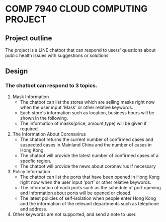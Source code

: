 # COMP 7940 CLOUD COMPUTING PROJECT

## Project outline
The project is a LINE chatbot that can respond to users' questions about public health issues with suggestions or solutions
## Design
### The chatbot can respond to 3 topics.
1. Mask Information 
   * The chatbot can list the stores which are selling masks right now when the user input 'Mask' or other relative keywords.
   * Each store's information such as location, business hours will be shown in the following.
   * The information of masks(price, amount,type) will be given if required.
2. The Information About Coronavirus
   * The chatbot returns the current number of confirmed cases and suspected cases in Mainland China and the number of cases in Hong Kong.
   * The chatbot will provide the latest number of confirmed cases of a specfic region.
   * The chatbot will provide the news about coronavirus if necessary
3. Policy Information
   * The chatbot can list the ports that have been opened in Hong Kong right now when the user input 'port' or other relative keywords.
   * The information of each ports such as the schedule of port opening and Information about ports will be opened or closed.
   * The latest policies of self-isolation when people enter Hong Kong and the information of the relevant departments such as telephone and address.
4. Other keywords are not supported, and send a note to user.
